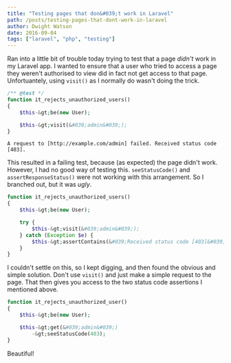 ```yaml
---
title: "Testing pages that don&#039;t work in Laravel"
path: /posts/testing-pages-that-dont-work-in-laravel
author: Dwight Watson
date: 2016-09-04
tags: ["laravel", "php", "testing"]
---
```


Ran into a little bit of trouble today trying to test that a page *didn&#039;t* work in my Laravel app. I wanted to ensure that a user who tried to access a page they weren&#039;t authorised to view did in fact not get access to that page. Unfortuantely, using `visit()` as I normally do wasn&#039;t doing the trick.

```php
/** @test */
function it_rejects_unauthorized_users()
{
    $this-&gt;be(new User);

    $this-&gt;visit(&#039;admin&#039;);
}
```

```
A request to [http://example.com/admin] failed. Received status code [403].
```

This resulted in a failing test, because (as expected) the page didn&#039;t work. However, I had no good way of testing this. `seeStatusCode()` and `assertResponseStatus()` were not working with this arrangement. So I branched out, but it was *ugly*.

```php
function it_rejects_unauthorized_users()
{
    $this-&gt;be(new User);

    try {
        $this-&gt;visit(&#039;admin&#039;);
    } catch (Exception $e) {
        $this-&gt;assertContains(&#039;Received status code [403]&#039;, $e-&gt;getMessage());
    }
}
```

I couldn&#039;t settle on this, so I kept digging, and then found the obvious and simple solution. Don&#039;t use `visit()` and just make a simple request to the page. That then gives you access to the two status code assertions I mentioned above.

```php
function it_rejects_unauthorized_user()
{
    $this-&gt;be(new User);

    $this-&gt;get(&#039;admin&#039;)
        -&gt;seeStatusCode(403);
}
```

Beautiful!
